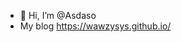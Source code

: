 - 👋 Hi, I’m @Asdaso
-  My blog https://wawzysys.github.io/
<!--
**wawzysys/wawzysys** is a ✨ _special_ ✨ repository because its `README.md` (this file) appears on your GitHub profile.

Here are some ideas to get you started:

- 🔭 I’m currently working on ...
- 🌱 I’m currently learning ...
- 👯 I’m looking to collaborate on ...
- 🤔 I’m looking for help with ...
- 💬 Ask me about ...
- 📫 How to reach me: ...
- 😄 Pronouns: ...
- ⚡ Fun fact: ...
![asdaso's GitHub stats](https://github-readme-stats.vercel.app/api?username=wawzysys&show_icons=true&theme=radical)

-->
